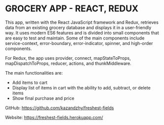 # GROCERY APP - REACT, REDUX

This app, written with the React JavaScript framework and Redux, retrieves data from an existing grocery database and displays it in a user-friendly way. It uses modern ES6 features and is divided into small components that are easy to test and maintain. Some of the main components include service-context, error-boundary, error-indicator, spinner, and high-order components.

For Redux, the app uses provider, connect, mapStateToProps, mapDispatchToProps, reducer, actions, and thunkMiddleware.

The main functionalities are:
- Add items to cart
- Display list of items in cart with the ability to add, subtract, or delete items
- Show final purchase and price

GitHub: https://github.com/kazandzhy/freshest-fields

Website: https://freshest-fields.herokuapp.com/
